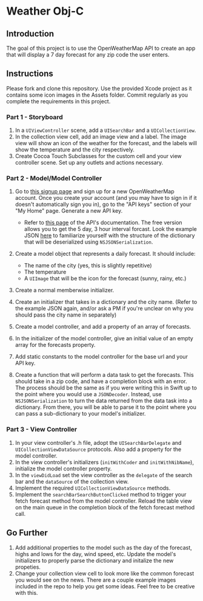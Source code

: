 # Weather Obj-C  

## Introduction

The goal of this project is to use the OpenWeatherMap API to create an app that will display a 7 day forecast for any zip code the user enters.

## Instructions

Please fork and clone this repository. Use the provided Xcode project as it contains some icon images in the Assets folder. Commit regularly as you complete the requirements in this project.

### Part 1 - Storyboard

1. In a `UIViewController` scene, add a `UISearchBar` and a `UICollectionView`. 
2. In the collection view cell, add an image view and a label. The image view will show an icon of the weather for the forecast, and the labels will show the temperature and the city respectively.
3. Create Cocoa Touch Subclasses for the custom cell and your view controller scene. Set up any outlets and actions necessary.

### Part 2 - Model/Model Controller

1. Go to [this signup page](https://home.openweathermap.org/users/sign_up) and sign up for a new OpenWeatherMap account. Once you create your account (and you may have to sign in if it doesn't automatically sign you in), go to the "API keys" section of your "My Home" page. Generate a new API key.
    - Refer to [this page](https://openweathermap.org/forecast5) of the API's documentation. The free version allows you to get the 5 day, 3 hour interval forcast. Look the example JSON [here](https://samples.openweathermap.org/data/2.5/forecast?zip=94040&appid=b6907d289e10d714a6e88b30761fae22) to familiarize yourself with the structure of the dictionary that will be deserialized using `NSJSONSerialization`.

2. Create a model object that represents a daily forecast. It should include:
    - The name of the city (yes, this is slightly repetitive)
    - The temperature
    - A `UIImage` that will be the icon for the forecast (sunny, rainy, etc.)
3. Create a normal memberwise initializer.
4. Create an initializer that takes in a dictionary and the city name. (Refer to the example JSON again, and/or ask a PM if you're unclear on why you should pass the city name in separately)
5. Create a model controller, and add a property of an array of forecasts.
6. In the initializer of the model controller, give an initial value of an empty array for the forecasts property.
7. Add static constants to the model controller for the base url and your API key.
8. Create a function that will perform a data task to get the forecasts. This should take in a zip code, and have a completion block with an error. The process should be the same as if you were writing this in Swift up to the point where you would use a `JSONDecoder`. Instead, use `NSJSONSerialization` to turn the data returned from the data task into a dictionary. From there, you will be able to parse it to the point where you can pass a sub-dictionary to your model's initializer.

### Part 3 - View Controller

1. In your view controller's .h file, adopt the `UISearchBarDelegate` and `UICollectionViewDataSource` protocols. Also add a property for the model controller.
2. In the view controller's initializers (`initWithCoder` and `initWithNibName`), initialize the model controller property.
3. In the `viewDidLoad` set the view controller as the `delegate` of the search bar and the `dataSource` of the collection view.
4. Implement the required `UICollectionViewDataSource` methods.
5. Implement the `searchBarSearchButtonClicked` method to trigger your fetch forecast method from the model controller. Reload the table view on the main queue in the completion block of the fetch forecast method call.

## Go Further

1. Add additional properties to the model such as the day of the forecast, highs and lows for the day, wind speed, etc. Update the model's initializers to properly parse the dictionary and initalize the new propeties.
2. Change your collection view cell to look more like the common forecast you would see on the news. There are a couple example images included in the repo to help you get some ideas. Feel free to be creative with this. 


